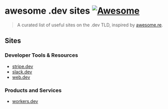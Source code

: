 # awesome .dev sites [![Awesome](https://cdn.rawgit.com/sindresorhus/awesome/d7305f38d29fed78fa85652e3a63e154dd8e8829/media/badge.svg)](https://github.com/sindresorhus/awesome)

> A curated list of useful sites on the .dev TLD, inspired by [awesome.re](http://awesome.re).

## Sites

### Developer Tools & Resources

- [stripe.dev](https://stripe.dev/)
- [slack.dev](https://slack.dev/)
- [web.dev](https://web.dev/)


### Products and Services

- [workers.dev](https://workers.dev/)
